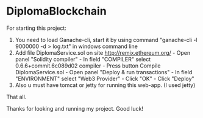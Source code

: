 # DiplomaBlockchain

For starting this project:
 
  1) You need to load  Ganache-cli, start it by using command "ganache-cli -l 9000000 -d > log.txt" in windows command line
  2) Add file DiplomaService.sol on site http://remix.ethereum.org/
	- Open panel "Solidity compiler" 
	- In field "COMPILER" select 0.6.6+commit.6c089d02 compiler
	- Press button Compile DiplomaService.sol
	- Open panel "Deploy & run transactions"
	- In field "ENVIRONMENT" select "Web3 Provider"
	- Click "OK"
	- Click "Deploy"
  3) Also u must have tomcat or jetty for running this web-app. (I used jetty)

That all.

Thanks for looking and running my project. Good luck!